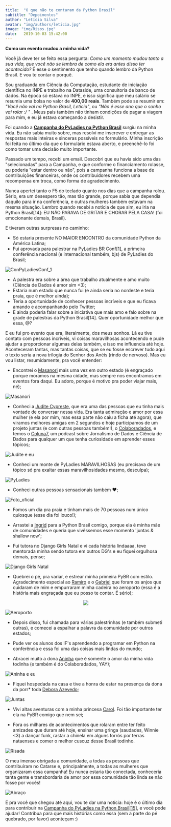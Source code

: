 ```yaml
---
title:  "O que não te contaram da Python Brasil"
subtitle: "Depoimentos"
author: "Letícia Silva"
avatar: "img/authors/leticia.jpg"
image: "img/Risos.jpg"
date:   2019-10-03 15:42:00
---
```


**Como um evento mudou a minha vida?**

Você já deve ter se feito essa pergunta: *Como um momento mudou tanto a sua vida, que você não se lembra de como ela era antes disso ter acontecido?* É esse o sentimento que tenho quando lembro da Python Brasil. E vou te contar o porquê.


Sou graduanda em Ciência da Computação, estudante de iniciação científica no INPE e trabalho na Dataside, uma consultoria de banco de dados. Na época só estava no INPE, e isso significa que meu salário se resumia uma bolsa no valor de **400,00 reais**. Também pode se resumir em: *"Você não vai na Python Brasil, Letícia"*, ou *"Não é esse ano que o sonho vai rolar :/ "* . Meus pais também não tinham condições de pagar a viagem para mim, e eu já estava começando a desistir.

Foi quando a [**Campanha do PyLadies na Python Brasil**](bit.ly/campanhapyladies15) surgiu na minha vida. Eu não sabia muito sobre, mas resolvi me inscrever e entregar as respostas mais inteiras e sinceras possíveis no formulário. Minha inscrição foi feita no último dia que o formulário estava aberto, e preenchê-lo foi como tomar uma decisão muito importante. 

Passado um tempo, recebi um email. Descobri que eu havia sido uma das "selecionadas" para a Campanha, e que conforme o financiamento rolasse, eu poderia "estar dentro ou não", pois a campanha funciona a base de contribuições financeiras, onde os contribuidores recebem uma recompensa em troca, como forma de agradecimento.

Nunca apertei tanto o F5 do teclado quanto nos dias que a campanha rolou. Sério, era um desespero tão, mas tão grande, porque sabia que dependia daquilo para ir na conferência, e outras mulheres também estavam na mesma situação. Lembro quando recebi a notícia de que sim, eu iria na Python Brasil[14]: EU NÃO PARAVA DE GRITAR E CHORAR PELA CASA! (foi emocionante demais, Brasil).

E tiveram outras surpresas no caminho:


* Só estaria presente NO MAIOR ENCONTRO da comunidade Python da América Latina; 
* Fui aprovada para palestrar na PyLadies BR Conf[1], a primeira conferência nacional (e internacional também, bjs) de PyLadies do Brasil;

![ConPyLadiesConf_1](img/PyLadiesConf_1.jpg)

* A palestra era sobre a área que trabalho atualmente e amo muito (Ciência de Dados é amor sim <3);
* Estaria num estado que nunca fui (e ainda seria no nordeste e teria praia, que é melhor ainda);
* Teria a oportunidade de conhecer pessoas incríveis e que eu ficava amando e acompanhando pelo Twitter;
* E ainda poderia falar sobre a iniciativa que mais amo e falo sobre na grade de palestras da Python Brasil[14]. Quer oportunidade melhor que essa, @?

E eu fui pro evento que era, literalmente, dos meus sonhos. Lá eu tive contato com pessoas incríveis, vi coisas maravilhosas acontecendo e pude ajudar a proporcionar algumas delas também, e isso me influencia até hoje. Aconteceram tantas, mas tantas coisas, que se eu fosse escrever tudo aqui o texto seria a nova trilogia do Senhor dos Anéis (rindo de nervoso). Mas eu vou listar, resumidamente, pra você entender:

* Encontrei o [Masanori](https://twitter.com/fmasanori) mais uma vez em outro estado (é engraçado porque moramos na mesma cidade, mas sempre nos encontramos em eventos fora daqui. Eu adoro, porque é motivo pra poder viajar mais, né);

![Masanori](img/Masanori_e_eu.jpg)


* Conheci a [Judite Cypreste](https://twitter.com/juditecypreste), que era uma das pessoas que eu tinha mais vontade de conversar nessa vida. Era tanta admiração e amor por essa mulher (e ela por mim, mas essa parte não caiu a ficha até agora), que viramos melhores amigas em 2 segundos e hoje participamos de um projeto juntas (e com outras pessoas também!), o [Colaboradados](www.colaboradados.com.br), e temos o [Coluna7](http://colaboradados.com.br/podcast.html), um podcast sobre Jornalismo de Dados e Ciência de Dados para qualquer um que tenha curiosidade em aprender esses tópicos;

![Judite e eu](img/Judite_e_eu.jpg)

* Conheci um monte de PyLadies MARAVILHOSAS (eu precisava de um tópico só pra exaltar essas maravilhosidades mesmo, desculpa);

![PyLadies](img/PyLadies_oficial)

* Conheci outras pessoas sensacionais também ♥;

![Foto_oficial](Foto_oficial.jpg)

* Fomos um dia pra praia e tinham mais de 70 pessoas num único quiosque (esse dia foi louco!);

* Arrastei a [Ingrid](https://twitter.com/senaingrid90) para a Python Brasil comigo, porque ela é minha mãe de comunidades e queria que vivêssemos esse momento 'juntas & shallow now';
* Fui tutora no Django Girls Natal e vi cada história lindaaaa, teve mentorada minha sendo tutora em outros DG's e eu fiquei orgulhosa demais, pense;

![Django Girls Natal](img/DG_Natal.jpg)

* Quebrei o pé, pra variar, e estrear minha primeira PyBR com estilo. Agradecimento especial ao [Ramiro](https://twitter.com/ramiroluz) e o [Gabriel](https://twitter.como/ogabrielluiz) que foram os anjos que cuidaram de mim e empurraram minha cadeira no aeroporto (essa é a história mais engraçada que eu posso te contar. É sério);

<div style="text-align:center"><img src="img/Aeroporto.jpg" /></div>


![Aeroporto](img/Aeroporto.jpg)

* Depois disso, fui chamada para várias palestrinhas (e também submeti outras), e comecei a espalhar a palavra da comunidade por outros estados;

* Pude ver os alunos dos IF's aprendendo a programar em Python na conferência e essa foi uma das coisas mais lindas do mundo;

* Abracei muito a dona [Aninha](https://twitter.com/ananoterminal) que é somente o amor da minha vida todinha (e também é do Colaboradados, YAY);

![Aninha e eu](img/Aninha_e_eu.jpg)

* Fiquei hospedada na casa e tive a honra de estar na presença da dona da porr* toda [Debora Azevedo](https://twitter.com/pydebb);

![Juntas](img/Juntas.jpg)

* Vivi altas aventuras com a minha princesa [Carol](https://twitter.com/_caaddss). Foi tão importante ter ela na PyBR comigo que nem sei;

* Fora os milhares de acontecimentos que rolaram entre ter feito amizades que duram até hoje, ensinar uma gringa (saudades, Winnie <3) a dançar funk, rastar a chinela em alguns forrós por terras nataenses e comer o melhor cuscuz desse Brasil todinho.

![Risada](img/Risada.jpg)

O meu imenso obrigada a comunidade, a todas as pessoas que contribuíram no Catarse e, principalmente, a todas as mulheres que organizaram essa campanha! Eu nunca estaria tão conectada, conheceria tanta gente e transbordaria de amor por essa comunidade tão linda se não fosse por vocês!

![Abraço](img/Abraço.jpg)

E pra você que chegou até aqui, vou te dar uma notícia: hoje é o último dia para contribuir na [Campanha do PyLadies na Python Brasil[15]](bit.ly/campanhapyladies15), e você pode ajudar! Contribua para que mais histórias como essa (sem a parte do pé quebrado, por favor) aconteçam :)













